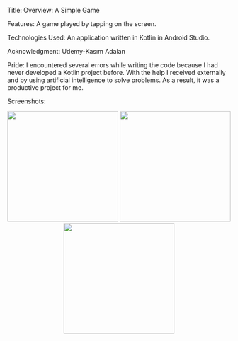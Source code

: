 Title: Overview: A Simple Game

Features: A game played by tapping on the screen.

Technologies Used: An application written in Kotlin in Android Studio.

Acknowledgment: Udemy-Kasım Adalan

Pride: I encountered several errors while writing the code because I had never developed a Kotlin project before. 
With the help I received externally and by using artificial intelligence to solve problems. As a result, it was a productive project for me.

Screenshots: 

<p align="center">
  <img src="https://github.com/Munipp/Game-Kotlin/assets/101807078/94e4ce89-25e6-4d60-8e78-c0e2d2ecb90b" width="250"/>
  <img src="https://github.com/Munipp/Game-Kotlin/assets/101807078/1ff72e4a-6fc1-4002-b439-e5d6fa0dfa84" width="250"/>
  <img src="https://github.com/Munipp/Game-Kotlin/assets/101807078/271f1e2e-52d8-4026-90fa-df6437b9a65f" width="250"/>
</p>

